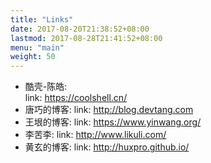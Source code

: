 ```yaml
---
title: "Links"
date: 2017-08-20T21:38:52+08:00
lastmod: 2017-08-28T21:41:52+08:00
menu: "main"
weight: 50
---
```


* 酷壳-陈皓:  
    link: https://coolshell.cn/
* 唐巧的博客: 
    link: http://blog.devtang.com
* 王垠的博客: 
    link: https://www.yinwang.org/
* 李苦李: 
    link: http://www.likuli.com/
* 黄玄的博客: 
    link:  http://huxpro.github.io/
